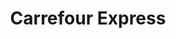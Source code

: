 ---
title: "Carrefour Express"
url: /ciudad-autonoma-de-buenos-aires/carrefour-express-pareja/
shop: Lebensmittel
---
